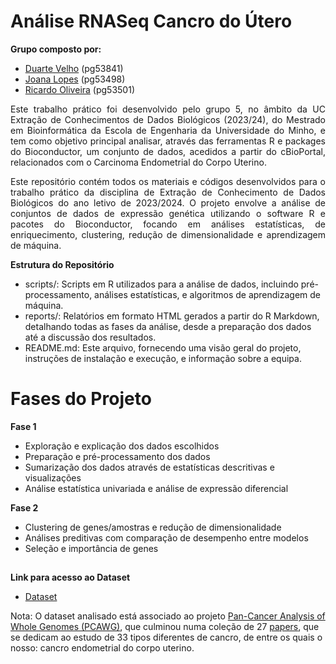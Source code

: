 # Análise RNASeq Cancro do Útero


**Grupo composto por:**
- [Duarte Velho](https://github.com/duartebred) (pg53841)
- [Joana Lopes](https://github.com/joanalopes0711) (pg53498)
- [Ricardo Oliveira](https://github.com/ricardofoliveira61) (pg53501)

 

<div align="justify">
Este trabalho prático foi desenvolvido pelo grupo 5, no âmbito da UC Extração de Conhecimentos de Dados Biológicos (2023/24), do Mestrado em Bioinformática da Escola de Engenharia da Universidade do Minho, e tem como objetivo principal analisar, através das ferramentas R e packages do Bioconductor, um conjunto de dados, acedidos a partir do cBioPortal, relacionados com o Carcinoma Endometrial do Corpo Uterino. 

Este repositório contém todos os materiais e códigos desenvolvidos para o trabalho prático da disciplina de Extração de Conhecimento de Dados Biológicos do ano letivo de 2023/2024. O projeto envolve a análise de conjuntos de dados de expressão genética utilizando o software R e pacotes do Bioconductor, focando em análises estatísticas, de enriquecimento, clustering, redução de dimensionalidade e aprendizagem de máquina. 
</div>

**Estrutura do Repositório**

- scripts/: Scripts em R utilizados para a análise de dados, incluindo pré-processamento, análises estatísticas, e algoritmos de aprendizagem de máquina.
- reports/: Relatórios em formato HTML gerados a partir do R Markdown, detalhando todas as fases da análise, desde a preparação dos dados até a discussão dos resultados.
- README.md: Este arquivo, fornecendo uma visão geral do projeto, instruções de instalação e execução, e informação sobre a equipa.

# Fases do Projeto

**Fase 1**

- Exploração e explicação dos dados escolhidos
- Preparação e pré-processamento dos dados
- Sumarização dos dados através de estatísticas descritivas e visualizações
- Análise estatística univariada e análise de expressão diferencial

**Fase 2**

 - Clustering de genes/amostras e redução de dimensionalidade
 - Análises preditivas com comparação de desempenho entre modelos
 - Seleção e importância de genes

##


**Link para acesso ao Dataset**
- [Dataset](https://www.cbioportal.org/study/summary?id=ucec_tcga_pan_can_atlas_2018)

Nota: O dataset analisado está associado ao projeto [Pan-Cancer Analysis of Whole Genomes (PCAWG)](https://www.cell.com/pb-assets/consortium/pancanceratlas/pancani3/index.html), que culminou numa coleção de 27 [papers](https://pubmed.ncbi.nlm.nih.gov/?term=29625048%2C29596782%2C29622463%2C29617662%2C29625055%2C29625050%2C29617662%2C30643250%2C32214244%2C29625049%2C29850653%5Buid%5D), que se dedicam ao estudo de 33 tipos diferentes de cancro, de entre os quais o nosso: cancro endometrial do corpo uterino.

